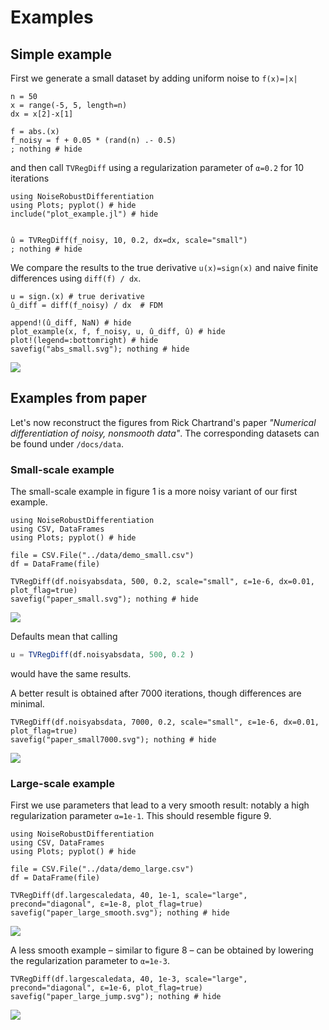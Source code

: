 # Examples

## Simple example

First we generate a small dataset by adding uniform noise to ``f(x)=|x|``

```@example abs_small
n = 50 
x = range(-5, 5, length=n)
dx = x[2]-x[1]

f = abs.(x)
f_noisy = f + 0.05 * (rand(n) .- 0.5)
; nothing # hide
```

and then call `TVRegDiff` using a regularization parameter of `α=0.2` for 10 iterations

```@example abs_small
using NoiseRobustDifferentiation
using Plots; pyplot() # hide
include("plot_example.jl") # hide


û = TVRegDiff(f_noisy, 10, 0.2, dx=dx, scale="small")
; nothing # hide
```

We compare the results to the true derivative ``u(x)=sign(x)`` and naive finite differences using `diff(f) / dx`.
```@example abs_small
u = sign.(x) # true derivative
û_diff = diff(f_noisy) / dx  # FDM

append!(û_diff, NaN) # hide
plot_example(x, f, f_noisy, u, û_diff, û) # hide
plot!(legend=:bottomright) # hide
savefig("abs_small.svg"); nothing # hide
```

![](abs_small.svg)

## Examples from paper
Let's now reconstruct the figures from Rick Chartrand's paper *"Numerical differentiation of noisy, nonsmooth data"*.
The corresponding datasets can be found under `/docs/data`.

### Small-scale example
The small-scale example in figure 1 is a more noisy variant of our first example.

```@example paper_small
using NoiseRobustDifferentiation
using CSV, DataFrames
using Plots; pyplot() # hide

file = CSV.File("../data/demo_small.csv")
df = DataFrame(file)

TVRegDiff(df.noisyabsdata, 500, 0.2, scale="small", ε=1e-6, dx=0.01, plot_flag=true)
savefig("paper_small.svg"); nothing # hide
```

![](paper_small.svg)

Defaults mean that calling

```julia
u = TVRegDiff(df.noisyabsdata, 500, 0.2 )
```

would have the same results.

A better result is obtained after 7000 iterations, though differences are minimal.

```@example paper_small
TVRegDiff(df.noisyabsdata, 7000, 0.2, scale="small", ε=1e-6, dx=0.01, plot_flag=true)
savefig("paper_small7000.svg"); nothing # hide
```

![](paper_small7000.svg)

### Large-scale example

First we use parameters that lead to a very smooth result: notably a high regularization parameter `α=1e-1`.
This should resemble figure 9.

```@example paper_large
using NoiseRobustDifferentiation
using CSV, DataFrames
using Plots; pyplot() # hide

file = CSV.File("../data/demo_large.csv")
df = DataFrame(file)

TVRegDiff(df.largescaledata, 40, 1e-1, scale="large", precond="diagonal", ε=1e-8, plot_flag=true)
savefig("paper_large_smooth.svg"); nothing # hide
```

![](paper_large_smooth.svg)


A less smooth example – similar to figure 8 – can be obtained by lowering the regularization parameter to `α=1e-3`.

```@example paper_large
TVRegDiff(df.largescaledata, 40, 1e-3, scale="large", precond="diagonal", ε=1e-6, plot_flag=true)
savefig("paper_large_jump.svg"); nothing # hide
```

![](paper_large_jump.svg)
